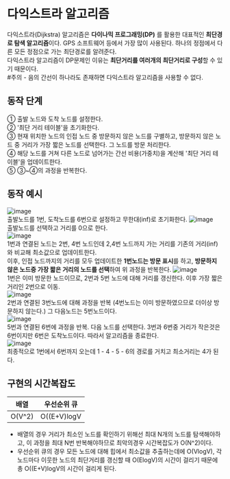 # 다익스트라 알고리즘
다익스트라(Dijkstra) 알고리즘은 **다이나믹 프로그래밍(DP)** 를 활용한 대표적인 **최단경로 탐색 알고리즘**이다. GPS 소프트웨어 등에서 가장 많이 사용된다. 하나의 정점에서 다른 모든 정점으로 가는 최단경로를 알려준다.  
다익스트라 알고리즘이 DP문제인 이유는 **최단거리를 여러개의 최단거리로 구성**할 수 있기 때문이다.  
#주의 - 음의 간선이 하나라도 존재하면 다익스트라 알고리즘을 사용할 수 없다.

## 동작 단계
① 출발 노드와 도착 노드를 설정한다.  
② '최단 거리 테이블'을 초기화한다.  
③ 현재 위치한 노드의 인접 노드 중 방문하지 않은 노드를 구별하고, 방문하지 않은 노드 중 거리가 가장 짧은 노드를 선택한다. 그 노드를 방문 처리한다.  
④ 해당 노드를 거쳐 다른 노드로 넘어가는 간선 비용(가중치)을 계산해 '최단 거리 테이블'을 업데이트한다.  
⑤ ③~④의 과정을 반복한다.  

## 동작 예시
![image](https://user-images.githubusercontent.com/54929520/184915081-cf4a1a7d-e031-4c46-a79c-a25b2d6eb61e.png)  
출발노드를 1번, 도착노드를 6번으로 설정하고 무한대(inf)로 초기화한다.
![image](https://user-images.githubusercontent.com/54929520/184915227-4f6a809d-9ca7-4488-b515-638a9316aa84.png)  
출발노드를 선택하고 거리를 0으로 한다.  
![image](https://user-images.githubusercontent.com/54929520/184915402-608c0d4a-f02d-4653-9f41-c925b64d72e2.png)  
1번과 연결된 노드는 2번, 4번 노드인데 2,4번 노드까지 가는 거리를 기존의 거리(inf)와 비교해 최소값으로 업데이트한다.  
이후, 인접 노드까지의 거리를 모두 업데이트한 **1번노드는 방문 표시**를 하고, **방문하지 않은 노드중 가장 짧은 거리의 노드를 선택**하여 위 과정을 반복한다.
![image](https://user-images.githubusercontent.com/54929520/184915973-28fc4c1a-e500-4db1-bd4a-81bfc5982268.png)  
1번은 이미 방문한 노드이므로, 2번과 5번 노드에 대해 거리를 갱신한다. 이후 가장 짧은 거리인 2번으로 이동.   
![image](https://user-images.githubusercontent.com/54929520/184917102-268eec41-2bff-49b1-a809-219ae1ca18a4.png)  
2번과 연결된 3번노드에 대해 과정을 반복 (4번노드는 이미 방문하였으므로 더이상 방문하지 않는다.) 그 다음노드는 5번노드이다.  
![image](https://user-images.githubusercontent.com/54929520/184917378-f4a10eb5-1423-47e9-bcca-c51ca1f97279.png)  
5번과 연결된 6번에 과정을 반복. 다음 노드를 선택한다. 3번과 6번중 거리가 작은것은 6번이지만 6번은 도착노드이다. 따라서 알고리즘을 종료한다.  
![image](https://user-images.githubusercontent.com/54929520/184917614-0fd68075-424a-46ff-a2ce-889b946ac2fe.png)  
최종적으로 1번에서 6번까지 오는데 1 - 4 - 5 - 6의 경로를 거치고 최소거리는 4가 된다.  

## 구현의 시간복잡도
|배열|우선순위 큐|
|----|----|
|O(V^2)|O((E+V)logV|
- 배열의 경우 거리가 최소인 노드를 확인하기 위해선 최대 N개의 노드를 탐색해야하고, 이 과정을 최대 N번 반복해야하므로 최악의경우 시간복잡도가 O(N^2)이다.
- 우선순위 큐의 경우 모든 노드에 대해 힙에서 최소값을 추출하는데에 O(VlogV), 각 노드마다 이웃한 노드의 최단거리를 갱신할 때 O(ElogV)의 시간이 걸리기 때문에 총 O((E+V)logV의 시간이 걸리게 된다.  

